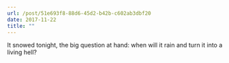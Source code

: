 ```yaml
---
url: /post/51e693f8-88d6-45d2-b42b-c602ab3dbf20
date: 2017-11-22
title: ""
---
```


It snowed tonight, the big question at hand: when will it rain and turn it into a living hell?